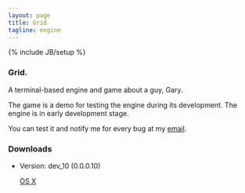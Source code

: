 ```yaml
---
layout: page
title: Grid
tagline: engine
---
```

{% include JB/setup %}

### Grid.
A terminal-based engine and game about a guy, Gary.

The game is a demo for testing the engine during its development. The engine is in early development stage.

You can test it and notify me for every bug at my [email](mailto:giovanni.grc96@gmail.com).

### Downloads

* Version: dev_10 (0.0.0.10)
	
	[OS X](https://www.dropbox.com/s/talag83bh1m9s2m/grid-osx?dl=0)